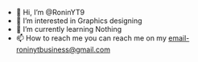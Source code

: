 - 👋 Hi, I’m @RoninYT9
- 👀 I’m interested in Graphics designing
- 🌱 I’m currently learning Nothing
- 📫 How to reach me you can reach me on my email-roninytbusiness@gmail.com



<!---
RoninYT9/RoninYT9 is a ✨ special ✨ repository because its `README.md` (this file) appears on your GitHub profile.
You can click the Preview link to take a look at your changes.
--->
